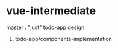 # vue-intermediate    
    
master : "just" todo-app design    
**<branchs>**  
1. todo-app/components-implementation    
